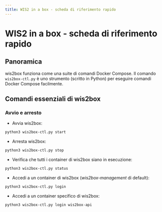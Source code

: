 ```yaml
---
title: WIS2 in a box - scheda di riferimento rapido
---
```


# WIS2 in a box - scheda di riferimento rapido

## Panoramica

wis2box funziona come una suite di comandi Docker Compose. Il comando ``wis2box-ctl.py`` è uno strumento
(scritto in Python) per eseguire comandi Docker Compose facilmente.

## Comandi essenziali di wis2box

### Avvio e arresto

* Avvia wis2box:

```bash
python3 wis2box-ctl.py start
```

* Arresta wis2box:

```bash
python3 wis2box-ctl.py stop
```

* Verifica che tutti i container di wis2box siano in esecuzione:

```bash
python3 wis2box-ctl.py status
```

* Accedi a un container di wis2box (*wis2box-management* di default):

```bash
python3 wis2box-ctl.py login
```

* Accedi a un container specifico di wis2box:

```bash
python3 wis2box-ctl.py login wis2box-api
```